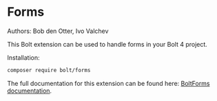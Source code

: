 # Forms

Authors: Bob den Otter, Ivo Valchev

This Bolt extension can be used to handle forms in your Bolt 4 project.

Installation:

```bash
composer require bolt/forms
```

The full documentation for this extension can be found here:
[BoltForms documentation](https://bolt.github.io/forms/).